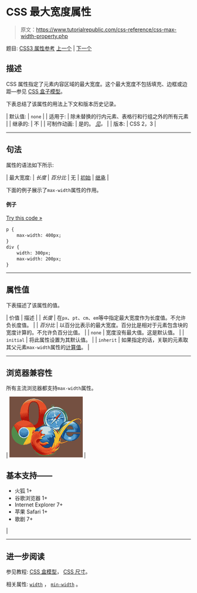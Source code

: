 # CSS 最大宽度属性

> 原文：<https://www.tutorialrepublic.com/css-reference/css-max-width-property.php>

题目: [CSS3 属性参考](css3-properties.php) [上一个](css-max-height-property.php) | [下一个](css-min-height-property.php)

## 描述

CSS 属性指定了元素内容区域的最大宽度。这个最大宽度不包括填充、边框或边距—参见 [CSS 盒子模型](../css-tutorial/css-box-model.php)。

下表总结了该属性的用法上下文和版本历史记录。

| 默认值: | `none` |
| 适用于: | 除未替换的行内元素、表格行和行组之外的所有元素 |
| 继承的: | 不 |
| 可制作动画: | 是的。 [*见*](css-animatable-properties.php)*。* |
| 版本: | CSS 2，3 |

* * *

## 句法

属性的语法如下所示:

| 最大宽度: | *长度* &#124; *百分比* &#124; 无 &#124; [初始](../definitions.php#initial) &#124; [继承](../definitions.php#inherit) |

下面的例子展示了`max-width`属性的作用。

#### 例子

[Try this code »](../codelab.php?topic=css&file=max-width-property "Try this code using online Editor")

```
p {
    max-width: 400px;
}
div {
    width: 300px;
    max-width: 200px;
}
```

* * *

## 属性值

下表描述了该属性的值。

| 价值 | 描述 |
| *长度* | 在`px`、`pt`、`cm`、`em`等中指定最大宽度作为长度值。不允许负长度值。 |
| *百分比* | 以百分比表示的最大宽度。百分比是相对于元素包含块的宽度计算的。不允许负百分比值。 |
| `none` | 宽度没有最大值。这是默认值。 |
| `initial` | 将此属性设置为其默认值。 |
| `inherit` | 如果指定的话，关联的元素取其父元素`max-width`属性的[计算值](../definitions.php#computed-value)。 |

* * *

## 浏览器兼容性

所有主流浏览器都支持`max-width`属性。

| ![Browsers Icon](img/e9331123c77668c1832e541c2fca1002.png) | 

## 基本支持——

*   火狐 1+
*   谷歌浏览器 1+
*   Internet Explorer 7+
*   苹果 Safari 1+
*   歌剧 7+

 |

* * *

## 进一步阅读

参见教程: [CSS 盒模型](../css-tutorial/css-box-model.php)， [CSS 尺寸](../css-tutorial/css-dimension.php)。

相关属性: [`width`](css-width-property.php) ， [`min-width`](css-min-width-property.php) 。